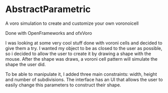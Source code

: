 # AbstractParametric
A voro simulation to create and customize your own voronoicell

Done with OpenFrameworks and ofxVoro

I was looking at some very cool stuff done with voroni cells and decided to give them a try.
I wanted my object to be as closed to the user as possible, so i decided to allow the user to create 
it by drawing a shape with the mouse. After the shape was draws, a voroni cell pattern will simulate the shape the user did.

To be able to manipulate it, I added three main constraints: width, height and number of subdivisions. 
The interface has an UI that allows the user to easily change this parameters to construct their shape.

